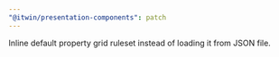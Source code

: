 ```yaml
---
"@itwin/presentation-components": patch
---
```


Inline default property grid ruleset instead of loading it from JSON file.
